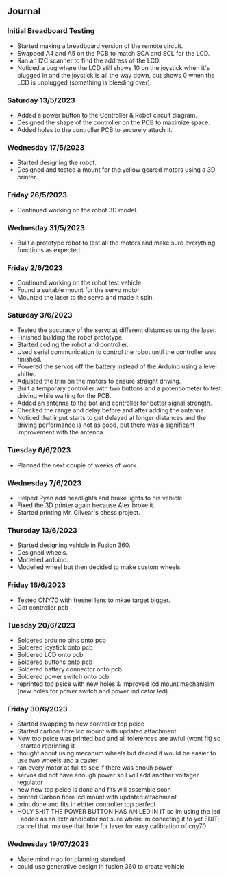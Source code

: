 ## Journal

### Initial Breadboard Testing
- Started making a breadboard version of the remote circuit.
- Swapped A4 and A5 on the PCB to match SCA and SCL for the LCD.
- Ran an I2C scanner to find the address of the LCD.
- Noticed a bug where the LCD still shows 10 on the joystick when it's plugged in and the joystick is all the way down, but shows 0 when the LCD is unplugged (something is bleeding over).

### Saturday 13/5/2023
- Added a power button to the Controller & Robot circuit diagram.
- Designed the shape of the controller on the PCB to maximize space.
- Added holes to the controller PCB to securely attach it.

### Wednesday 17/5/2023
- Started designing the robot.
- Designed and tested a mount for the yellow geared motors using a 3D printer.

### Friday 26/5/2023
- Continued working on the robot 3D model.

### Wednesday 31/5/2023
- Built a prototype robot to test all the motors and make sure everything functions as expected.

### Friday 2/6/2023
- Continued working on the robot test vehicle.
- Found a suitable mount for the servo motor.
- Mounted the laser to the servo and made it spin.

### Saturday 3/6/2023
- Tested the accuracy of the servo at different distances using the laser.
- Finished building the robot prototype.
- Started coding the robot and controller.
- Used serial communication to control the robot until the controller was finished.
- Powered the servos off the battery instead of the Arduino using a level shifter.
- Adjusted the trim on the motors to ensure straight driving.
- Built a temporary controller with two buttons and a potentiometer to test driving while waiting for the PCB.
- Added an antenna to the bot and controller for better signal strength.
- Checked the range and delay before and after adding the antenna.
- Noticed that input starts to get delayed at longer distances and the driving performance is not as good, but there was a significant improvement with the antenna.

### Tuesday 6/6/2023
- Planned the next couple of weeks of work.

### Wednesday 7/6/2023
- Helped Ryan add headlights and brake lights to his vehicle.
- Fixed the 3D printer again because Alex broke it.
- Started printing Mr. Gilvear's chess project.

### Thursday 13/6/2023
- Started designing vehicle in Fusion 360.
- Designed wheels.
- Modelled arduino.
- Modelled wheel but then decided to make custom wheels.
### Friday 16/6/2023
- Tested CNY70 with fresnel lens to mkae target bigger.
- Got controller pcb
### Tuesday 20/6/2023
- Soldered arduino pins onto pcb
- Soldered joystick onto pcb
- Soldered LCD onto pcb
- Soldered buttons onto pcb
- Soldered battery connector onto pcb
- Soldered power switch onto pcb
- reprinted top peice with new holes & improved lcd mount mechanisim (new holes for power switch and power indicator led)
### Friday 30/6/2023
- Started swapping to new controller top peice
- Started carbon fibre lcd mount with updated attachment
- New top peice was printed bad and all tolerences are awful (wont fit) so I started reprinting it
- thought about using mecanum wheels but decied it would be easier to use two wheels and a caster
- ran every motor at full to see if there was enouh power
- servos did not have enough power so I will add another voltager regulator
- new new top peice is done and fits will assemble soon
- printed Carbon fibre lcd mount with updated attachment
- print done and fits in ebtter controller top perfect
- HOLY SHIT THE POWER BUTTON HAS AN LED IN IT so im using the led I added as an extr aindicator not sure where im conecting it to yet EDIT; cancel that ima use that hole for laser for easy calibration of cny70

### Wednesday 19/07/2023
- Made mind map for planning standard
- could use generative design in fusion 360 to create vehicle

